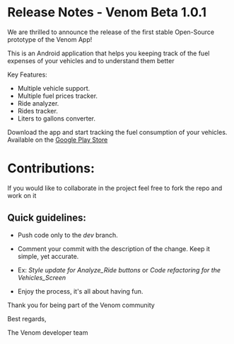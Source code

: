 # Release Notes - Venom Beta 1.0.1
We are thrilled to announce the release of the first stable Open-Source prototype of the Venom App!

This is an Android application that helps you keeping track of the fuel expenses of your vehicles and to understand them better

Key Features:

- Multiple vehicle support.
- Multiple fuel prices tracker.
- Ride analyzer.
- Rides tracker.
- Liters to gallons converter.

Download the app and start tracking the fuel consumption of your vehicles. Available on the [Google Play Store](https://play.google.com/store/apps/details?id=com.host2077.venom)

# Contributions: 

If you would like to collaborate in the project feel free to fork the repo and work on it

## Quick guidelines:

- Push code only to the _dev_ branch. 

- Comment your commit with the description of the change. Keep it simple, yet accurate.

- Ex: _Style update for Analyze_Ride buttons_ or _Code refactoring for the Vehicles_Screen_ 

- Enjoy the process, it's all about having fun.

Thank you for being part of the Venom community

Best regards,

The Venom developer team
